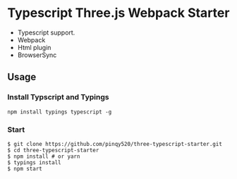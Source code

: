 # Typescript Three.js Webpack Starter

- Typescript support.
- Webpack
- Html plugin
- BrowserSync

## Usage

### Install Typscript and Typings

```
npm install typings typescript -g
```

### Start

```
$ git clone https://github.com/pinqy520/three-typescript-starter.git
$ cd three-typescript-starter
$ npm install # or yarn
$ typings install
$ npm start
```